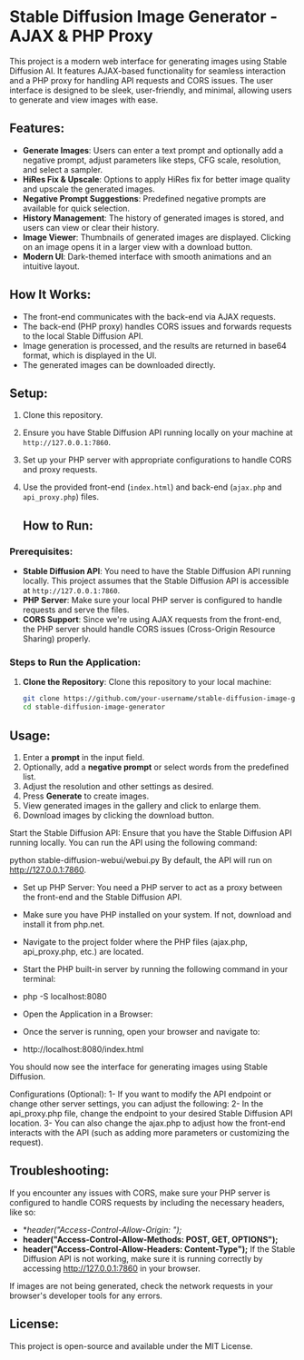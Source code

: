 # Stable Diffusion Image Generator - AJAX & PHP Proxy

This project is a modern web interface for generating images using Stable Diffusion AI. It features AJAX-based functionality for seamless interaction and a PHP proxy for handling API requests and CORS issues. The user interface is designed to be sleek, user-friendly, and minimal, allowing users to generate and view images with ease.

## Features:
- **Generate Images**: Users can enter a text prompt and optionally add a negative prompt, adjust parameters like steps, CFG scale, resolution, and select a sampler.
- **HiRes Fix & Upscale**: Options to apply HiRes fix for better image quality and upscale the generated images.
- **Negative Prompt Suggestions**: Predefined negative prompts are available for quick selection.
- **History Management**: The history of generated images is stored, and users can view or clear their history.
- **Image Viewer**: Thumbnails of generated images are displayed. Clicking on an image opens it in a larger view with a download button.
- **Modern UI**: Dark-themed interface with smooth animations and an intuitive layout.

## How It Works:
- The front-end communicates with the back-end via AJAX requests.
- The back-end (PHP proxy) handles CORS issues and forwards requests to the local Stable Diffusion API.
- Image generation is processed, and the results are returned in base64 format, which is displayed in the UI.
- The generated images can be downloaded directly.

## Setup:
1. Clone this repository.
2. Ensure you have Stable Diffusion API running locally on your machine at `http://127.0.0.1:7860`.
3. Set up your PHP server with appropriate configurations to handle CORS and proxy requests.
4. Use the provided front-end (`index.html`) and back-end (`ajax.php` and `api_proxy.php`) files.

   ## How to Run:

### Prerequisites:
- **Stable Diffusion API**: You need to have the Stable Diffusion API running locally. This project assumes that the Stable Diffusion API is accessible at `http://127.0.0.1:7860`.
- **PHP Server**: Make sure your local PHP server is configured to handle requests and serve the files.
- **CORS Support**: Since we're using AJAX requests from the front-end, the PHP server should handle CORS issues (Cross-Origin Resource Sharing) properly.

### Steps to Run the Application:

1. **Clone the Repository**:
   Clone this repository to your local machine:
   ```bash
   git clone https://github.com/your-username/stable-diffusion-image-generator.git
   cd stable-diffusion-image-generator


## Usage:
1. Enter a **prompt** in the input field.
2. Optionally, add a **negative prompt** or select words from the predefined list.
3. Adjust the resolution and other settings as desired.
4. Press **Generate** to create images.
5. View generated images in the gallery and click to enlarge them.
6. Download images by clicking the download button.



Start the Stable Diffusion API: Ensure that you have the Stable Diffusion API running locally. You can run the API using the following command:


python stable-diffusion-webui/webui.py
By default, the API will run on http://127.0.0.1:7860.

- Set up PHP Server: You need a PHP server to act as a proxy between the front-end and the Stable Diffusion API.
- Make sure you have PHP installed on your system. If not, download and install it from php.net.
- Navigate to the project folder where the PHP files (ajax.php, api_proxy.php, etc.) are located.
- Start the PHP built-in server by running the following command in your terminal:


- php -S localhost:8080
- Open the Application in a Browser:

- Once the server is running, open your browser and navigate to:
- http://localhost:8080/index.html

You should now see the interface for generating images using Stable Diffusion.

Configurations (Optional):
1- If you want to modify the API endpoint or change other server settings, you can adjust the following:
2- In the api_proxy.php file, change the endpoint to your desired Stable Diffusion API location.
3- You can also change the ajax.php to adjust how the front-end interacts with the API (such as adding more parameters or customizing the request).

## Troubleshooting:
If you encounter any issues with CORS, make sure your PHP server is configured to handle CORS requests by including the necessary headers, like so:

- **header("Access-Control-Allow-Origin: *");**
- **header("Access-Control-Allow-Methods: POST, GET, OPTIONS");**
- **header("Access-Control-Allow-Headers: Content-Type");**
If the Stable Diffusion API is not working, make sure it is running correctly by accessing http://127.0.0.1:7860 in your browser.

If images are not being generated, check the network requests in your browser's developer tools for any errors.








## License:
This project is open-source and available under the MIT License.
